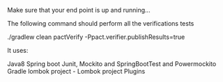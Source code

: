 Make sure that your end point is up and running...

The following command should perform all the verifications tests

./gradlew clean pactVerify -Ppact.verifier.publishResults=true

It uses:

Java8
Spring boot
Junit, Mockito and SpringBootTest and Powermockito
Gradle
lombok project - Lombok project
Plugins
